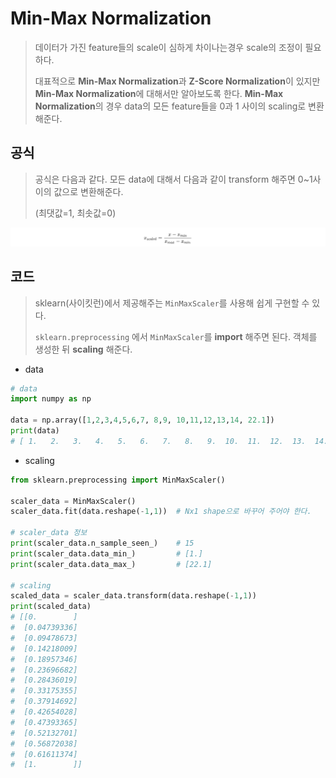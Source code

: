 # Min-Max Normalization

>데이터가 가진 feature들의 scale이 심하게 차이나는경우 scale의 조정이 필요하다.
>
>대표적으로 **Min-Max Normalization**과 **Z-Score Normalization**이 있지만 **Min-Max Normalization**에 대해서만 알아보도록 한다. **Min-Max Normalization**의 경우 data의 모든 feature들을 0과 1 사이의 scaling로 변환해준다.



## 공식

> 공식은 다음과 같다. 모든 data에 대해서 다음과 같이 transform 해주면 0~1사이의 값으로 변환해준다.
>
> (최댓값=1, 최솟값=0)

![image-20201005183635131](markdown-images/image-20201005183635131.png)



## 코드

> sklearn(사이킷런)에서 제공해주는 `MinMaxScaler`를 사용해 쉽게 구현할 수 있다. 
>
> `sklearn.preprocessing` 에서 `MinMaxScaler`를 **import** 해주면 된다. 객체를 생성한 뒤 **scaling** 해준다.

* data

```python
# data
import numpy as np

data = np.array([1,2,3,4,5,6,7, 8,9, 10,11,12,13,14, 22.1])
print(data)
# [ 1.   2.   3.   4.   5.   6.   7.   8.   9.  10.  11.  12.  13.  14. 22.1]
```

* scaling

```python
from sklearn.preprocessing import MinMaxScaler()

scaler_data = MinMaxScaler()
scaler_data.fit(data.reshape(-1,1))  # Nx1 shape으로 바꾸어 주어야 한다.

# scaler_data 정보
print(scaler_data.n_sample_seen_)    # 15
print(scaler_data.data_min_)         # [1.]
print(scaler_data.data_max_)         # [22.1]

# scaling
scaled_data = scaler_data.transform(data.reshape(-1,1))
print(scaled_data)
# [[0.        ]
#  [0.04739336]
#  [0.09478673]
#  [0.14218009]
#  [0.18957346]
#  [0.23696682]
#  [0.28436019]
#  [0.33175355]
#  [0.37914692]
#  [0.42654028]
#  [0.47393365]
#  [0.52132701]
#  [0.56872038]
#  [0.61611374]
#  [1.        ]]

```

